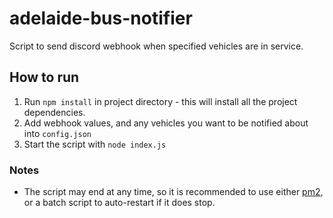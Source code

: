 # adelaide-bus-notifier
Script to send discord webhook when specified vehicles are in service.

## How to run  
1. Run `npm install` in project directory - this will install all the project dependencies.
2. Add webhook values, and any vehicles you want to be notified about into `config.json`
3. Start the script with `node index.js`

### Notes
- The script may end at any time, so it is recommended to use either [pm2](https://pm2.keymetrics.io/), or a batch script to auto-restart if it does stop.